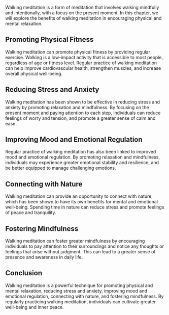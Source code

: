 
Walking meditation is a form of meditation that involves walking mindfully and intentionally, with a focus on the present moment. In this chapter, we will explore the benefits of walking meditation in encouraging physical and mental relaxation.

Promoting Physical Fitness
--------------------------

Walking meditation can promote physical fitness by providing regular exercise. Walking is a low-impact activity that is accessible to most people, regardless of age or fitness level. Regular practice of walking meditation can help improve cardiovascular health, strengthen muscles, and increase overall physical well-being.

Reducing Stress and Anxiety
---------------------------

Walking meditation has been shown to be effective in reducing stress and anxiety by promoting relaxation and mindfulness. By focusing on the present moment and paying attention to each step, individuals can reduce feelings of worry and tension, and promote a greater sense of calm and ease.

Improving Mood and Emotional Regulation
---------------------------------------

Regular practice of walking meditation has also been linked to improved mood and emotional regulation. By promoting relaxation and mindfulness, individuals may experience greater emotional stability and resilience, and be better equipped to manage challenging emotions.

Connecting with Nature
----------------------

Walking meditation can provide an opportunity to connect with nature, which has been shown to have its own benefits for mental and emotional well-being. Spending time in nature can reduce stress and promote feelings of peace and tranquility.

Fostering Mindfulness
---------------------

Walking meditation can foster greater mindfulness by encouraging individuals to pay attention to their surroundings and notice any thoughts or feelings that arise without judgment. This can lead to a greater sense of presence and awareness in daily life.

Conclusion
----------

Walking meditation is a powerful technique for promoting physical and mental relaxation, reducing stress and anxiety, improving mood and emotional regulation, connecting with nature, and fostering mindfulness. By regularly practicing walking meditation, individuals can cultivate greater well-being and inner peace.
